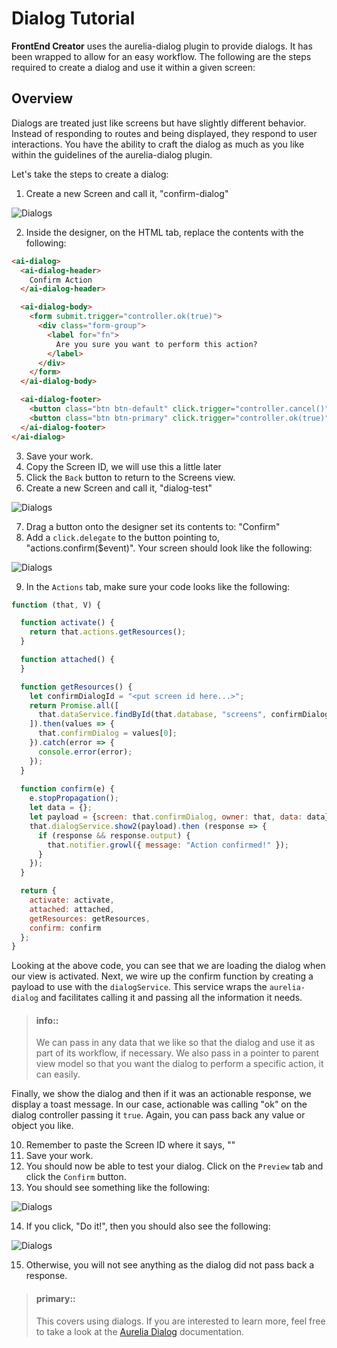# Dialog Tutorial

**FrontEnd Creator** uses the aurelia-dialog plugin to provide dialogs. It has been wrapped to allow for an easy workflow. The following are the steps required to create a dialog and use it within a given screen:

## Overview

Dialogs are treated just like screens but have slightly different behavior. Instead of responding to routes and being displayed, they respond to user interactions. You have the ability to craft the dialog as much as you like within the guidelines of the aurelia-dialog plugin.

Let's take the steps to create a dialog:

1) Create a new Screen and call it, "confirm-dialog"

![Dialogs](../../assets/images/confirm-dialog-new.png)

2) Inside the designer, on the HTML tab, replace the contents with the following:

```html
<ai-dialog>
  <ai-dialog-header>
    Confirm Action
  </ai-dialog-header>

  <ai-dialog-body>
    <form submit.trigger="controller.ok(true)">
      <div class="form-group">
        <label for="fn">
          Are you sure you want to perform this action?
        </label>
      </div>
    </form>
  </ai-dialog-body>

  <ai-dialog-footer>
    <button class="btn btn-default" click.trigger="controller.cancel()">Cancel</button>
    <button class="btn btn-primary" click.trigger="controller.ok(true)">Do it!</button>
  </ai-dialog-footer>
</ai-dialog>
```

3) Save your work.
4) Copy the Screen ID, we will use this a little later
5) Click the `Back` button to return to the Screens view.
6) Create a new Screen and call it, "dialog-test"

![Dialogs](../../assets/images/confirm-dialog-test-new.png)

7) Drag a button onto the designer set its contents to: "Confirm"
8) Add a `click.delegate` to the button pointing to, "actions.confirm($event)". Your screen should look like the following:

![Dialogs](../../assets/images/confirm-dialog-test-button.png)

9) In the `Actions` tab, make sure your code looks like the following:

```javascript
function (that, V) {

  function activate() {
    return that.actions.getResources();
  }

  function attached() {
  }

  function getResources() {
    let confirmDialogId = "<put screen id here...>";
    return Promise.all([
      that.dataService.findById(that.database, "screens", confirmDialogId)
    ]).then(values => {
      that.confirmDialog = values[0];
    }).catch(error => {
      console.error(error);
    });    
  }
  
  function confirm(e) {
    e.stopPropagation();
    let data = {};
    let payload = {screen: that.confirmDialog, owner: that, data: data};
    that.dialogService.show2(payload).then (response => {
      if (response && response.output) {
        that.notifier.growl({ message: "Action confirmed!" });
      }
    });
  }

  return {
    activate: activate,
    attached: attached,
    getResources: getResources,
    confirm: confirm
  };
}
```

Looking at the above code, you can see that we are loading the dialog when our view is activated. Next, we wire up the confirm function by creating a payload to use with the `dialogService`. This service wraps the `aurelia-dialog` and facilitates calling it and passing all the information it needs. 

> #### info::
> We can pass in any data that we like so that the dialog and use it as part of its workflow, if necessary. We also pass in a pointer to parent view model so that you want the dialog to perform a specific action, it can easily.

Finally, we show the dialog and then if it was an actionable response, we display a toast message. In our case, actionable was calling "ok" on the dialog controller passing it `true`. Again, you can pass back any value or object you like.

10) Remember to paste the Screen ID where it says, "<put screen id here...>"
11) Save your work.
12) You should now be able to test your dialog. Click on the `Preview` tab and click the `Confirm` button.
13) You should see something like the following:

![Dialogs](../../assets/images/confirm-dialog-test-preview.png)

14) If you click, "Do it!", then you should also see the following:

![Dialogs](../../assets/images/confirm-dialog-test-preview-response.png)

15) Otherwise, you will not see anything as the dialog did not pass back a response.

> #### primary::
> This covers using dialogs. If you are interested to learn more, feel free to take a look at the [ Aurelia Dialog](https://github.com/aurelia/dialog) documentation.
